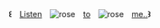 


**꒰**　[Listen](https://pin.it/4Nx0OUMyw)　![rose](https://file.garden/Zj8MKPoh-G9Y8EJE/pixels/mine/roseredrclr.gif)　[to](plutism)　![rose](https://file.garden/Zj8MKPoh-G9Y8EJE/pixels/mine/roseredrclr.gif)　[me..](https://neospring.org/@vial)**꒱**

